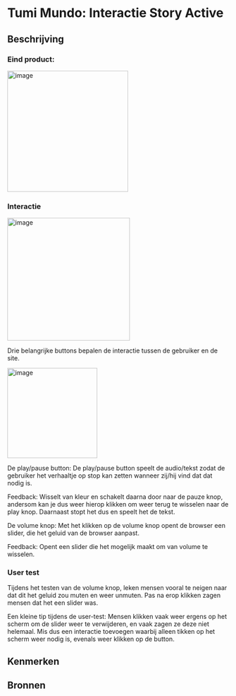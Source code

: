 
# Tumi Mundo: Interactie Story Active

## Beschrijving

### Eind product:

<img width="274" alt="image" src="https://github.com/user-attachments/assets/258013db-288b-4ecf-b2c7-2a40fc9e699a" />

### Interactie

<img width="278" alt="image" src="https://github.com/user-attachments/assets/ba1701bd-17d3-4251-8e84-6ff646507b25" />

Drie belangrijke buttons bepalen de interactie tussen de gebruiker en de site.

<img width="204" alt="image" src="https://github.com/user-attachments/assets/02096882-2ed5-46e0-8324-86664c40c180" />

De play/pause button: De play/pause button speelt de audio/tekst zodat de gebruiker het verhaaltje op stop kan zetten wanneer zij/hij vind dat dat nodig is. 

Feedback: Wisselt van kleur en schakelt daarna door naar de pauze knop, andersom kan je dus weer hierop klikken om weer terug te wisselen naar de play knop. Daarnaast stopt het dus en speelt het de tekst.

De volume knop: Met het klikken op de volume knop opent de browser een slider, die het geluid van de browser aanpast. 

Feedback: Opent een slider die het mogelijk maakt om van volume te wisselen. 

### User test
Tijdens het testen van de volume knop, leken mensen vooral te neigen naar dat dit het geluid zou muten en weer unmuten. Pas na erop klikken zagen mensen dat het een slider was.

Een kleine tip tijdens de user-test: Mensen klikken vaak weer ergens op het scherm om de slider weer te verwijderen, en vaak zagen ze deze niet helemaal. Mis dus een interactie toevoegen waarbij alleen tikken op het scherm weer nodig is, evenals weer klikken op de button.
<!-- In de Beschrijving staat hoe je project er uit ziet, hoe het werkt en wat je er mee kan. -->
<!-- Voeg een mooie poster visual toe 📸 -->
<!-- Voeg een link toe naar Github Pages 🌐-->

## Kenmerken
<!-- Bij Kenmerken staat welke technieken zijn gebruikt en hoe. Wat is de HTML structuur? Wat zijn de belangrijkste dingen in CSS? Wat is er met JS gedaan en hoe? -->

## Bronnen
